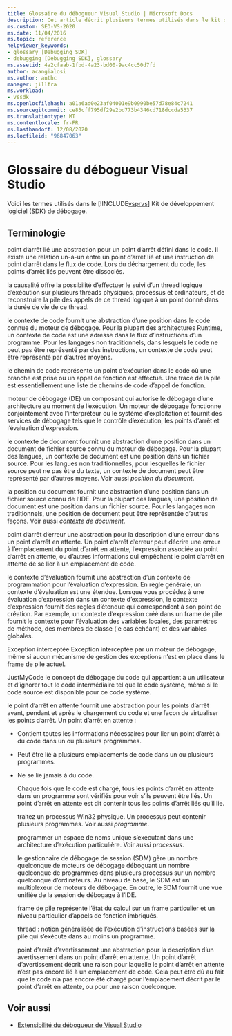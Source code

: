 ```yaml
---
title: Glossaire du débogueur Visual Studio | Microsoft Docs
description: Cet article décrit plusieurs termes utilisés dans le kit de développement logiciel (SDK) de débogage de Visual Studio, tels que le point d’arrêt lié, la causalité et le contexte de code.
ms.custom: SEO-VS-2020
ms.date: 11/04/2016
ms.topic: reference
helpviewer_keywords:
- glossary [Debugging SDK]
- debugging [Debugging SDK], glossary
ms.assetid: 4a2cfaab-1fbd-4a23-bd00-9ac4cc50d7fd
author: acangialosi
ms.author: anthc
manager: jillfra
ms.workload:
- vssdk
ms.openlocfilehash: a01a6ad0e23af04001e9b0990be57d78e84c7241
ms.sourcegitcommit: ce85cff795df29e2bd773b4346cd718dccda5337
ms.translationtype: MT
ms.contentlocale: fr-FR
ms.lasthandoff: 12/08/2020
ms.locfileid: "96847063"
---
```

# <a name="visual-studio-debugger-glossary"></a>Glossaire du débogueur Visual Studio
Voici les termes utilisés dans le [!INCLUDE[vsprvs](../../../code-quality/includes/vsprvs_md.md)] Kit de développement logiciel (SDK) de débogage.

## <a name="terms"></a>Terminologie
 point d’arrêt lié une abstraction pour un point d’arrêt défini dans le code. Il existe une relation un-à-un entre un point d’arrêt lié et une instruction de point d’arrêt dans le flux de code. Lors du déchargement du code, les points d’arrêt liés peuvent être dissociés.

 la causalité offre la possibilité d’effectuer le suivi d’un thread logique d’exécution sur plusieurs threads physiques, processus et ordinateurs, et de reconstruire la pile des appels de ce thread logique à un point donné dans la durée de vie de ce thread.

 le contexte de code fournit une abstraction d’une position dans le code connue du moteur de débogage. Pour la plupart des architectures Runtime, un contexte de code est une adresse dans le flux d’instructions d’un programme. Pour les langages non traditionnels, dans lesquels le code ne peut pas être représenté par des instructions, un contexte de code peut être représenté par d’autres moyens.

 le chemin de code représente un point d’exécution dans le code où une branche est prise ou un appel de fonction est effectué. Une trace de la pile est essentiellement une liste de chemins de code d’appel de fonction.

 moteur de débogage (DE) un composant qui autorise le débogage d’une architecture au moment de l’exécution. Un moteur de débogage fonctionne conjointement avec l’interpréteur ou le système d’exploitation et fournit des services de débogage tels que le contrôle d’exécution, les points d’arrêt et l’évaluation d’expression.

 le contexte de document fournit une abstraction d’une position dans un document de fichier source connu du moteur de débogage. Pour la plupart des langues, un contexte de document est une position dans un fichier source. Pour les langues non traditionnelles, pour lesquelles le fichier source peut ne pas être du texte, un contexte de document peut être représenté par d’autres moyens. Voir aussi *position du document*.

 la position du document fournit une abstraction d’une position dans un fichier source connu de l’IDE. Pour la plupart des langues, une position de document est une position dans un fichier source. Pour les langages non traditionnels, une position de document peut être représentée d’autres façons. Voir aussi *contexte de document*.

 point d’arrêt d’erreur une abstraction pour la description d’une erreur dans un point d’arrêt en attente. Un point d’arrêt d’erreur peut décrire une erreur à l’emplacement du point d’arrêt en attente, l’expression associée au point d’arrêt en attente, ou d’autres informations qui empêchent le point d’arrêt en attente de se lier à un emplacement de code.

 le contexte d’évaluation fournit une abstraction d’un contexte de programmation pour l’évaluation d’expression. En règle générale, un contexte d’évaluation est une étendue. Lorsque vous procédez à une évaluation d’expression dans un contexte d’expression, le contexte d’expression fournit des règles d’étendue qui correspondent à son point de création. Par exemple, un contexte d’expression créé dans un frame de pile fournit le contexte pour l’évaluation des variables locales, des paramètres de méthode, des membres de classe (le cas échéant) et des variables globales.

 Exception interceptée Exception interceptée par un moteur de débogage, même si aucun mécanisme de gestion des exceptions n’est en place dans le frame de pile actuel.

 JustMyCode le concept de débogage du code qui appartient à un utilisateur et d’ignorer tout le code intermédiaire tel que le code système, même si le code source est disponible pour ce code système.

 le point d’arrêt en attente fournit une abstraction pour les points d’arrêt avant, pendant et après le chargement du code et une façon de virtualiser les points d’arrêt. Un point d’arrêt en attente :

- Contient toutes les informations nécessaires pour lier un point d’arrêt à du code dans un ou plusieurs programmes.

- Peut être lié à plusieurs emplacements de code dans un ou plusieurs programmes.

- Ne se lie jamais à du code.

  Chaque fois que le code est chargé, tous les points d’arrêt en attente dans un programme sont vérifiés pour voir s’ils peuvent être liés. Un point d’arrêt en attente est dit contenir tous les points d’arrêt liés qu’il lie.

  traitez un processus Win32 physique. Un processus peut contenir plusieurs programmes. Voir aussi *programme*.

  programmer un espace de noms unique s’exécutant dans une architecture d’exécution particulière. Voir aussi *processus*.

  le gestionnaire de débogage de session (SDM) gère un nombre quelconque de moteurs de débogage déboguant un nombre quelconque de programmes dans plusieurs processus sur un nombre quelconque d’ordinateurs. Au niveau de base, le SDM est un multiplexeur de moteurs de débogage. En outre, le SDM fournit une vue unifiée de la session de débogage à l’IDE.

  frame de pile représente l’état du calcul sur un frame particulier et un niveau particulier d’appels de fonction imbriqués.

  thread : notion généralisée de l’exécution d’instructions basées sur la pile qui s’exécute dans au moins un programme.

  point d’arrêt d’avertissement une abstraction pour la description d’un avertissement dans un point d’arrêt en attente. Un point d’arrêt d’avertissement décrit une raison pour laquelle le point d’arrêt en attente n’est pas encore lié à un emplacement de code. Cela peut être dû au fait que le code n’a pas encore été chargé pour l’emplacement décrit par le point d’arrêt en attente, ou pour une raison quelconque.

## <a name="see-also"></a>Voir aussi
- [Extensibilité du débogueur de Visual Studio](../../../extensibility/debugger/visual-studio-debugger-extensibility.md)
